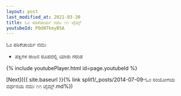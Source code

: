 ```yaml
---
layout: post
last_modified_at: 2021-03-30
title: ಓಂ ಪಠಿಕೆಚಾರ್ಯ ನಮಃ ೧೧ ಟೈಮ್ಸ್
youtubeId: POdNTkmyB5A
---
```

 
 
 ಓಂ ಪಠಿಕೆಚಾರ್ಯ ನಮಃ  
 
 -  ಪಕ್ಷಿಗಳ ರಾಜನ ರೂಪದಲ್ಲಿ ಯಾರು ಗರುಡ 
 
  
 
  
 
 
 
 
 
 


{% include youtubePlayer.html id=page.youtubeId %}
 
[Next]({{ site.baseurl }}{% link  split1/_posts/2014-07-09-ಓಂ ಸಂಯೋಗಯ ವರ್ಧನಯ ನಮಃ ೧೧ ಟೈಮ್ಸ್.md%})
 
